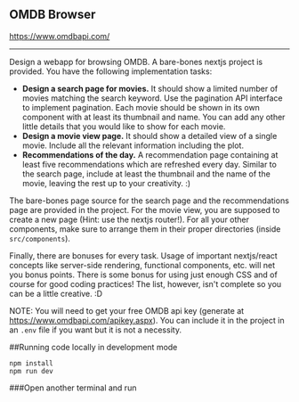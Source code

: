 ## OMDB Browser

https://www.omdbapi.com/

---

Design a webapp for browsing OMDB. A bare-bones nextjs project is provided. You have the following implementation tasks:

- **Design a search page for movies.** It should show a limited number of movies matching the search keyword. Use the
  pagination API interface to implement pagination. Each movie should be shown in its own component with at least its
  thumbnail and name. You can add any other little details that you would like to show for each movie.
- **Design a movie view page.** It should show a detailed view of a single movie. Include all the relevant information
  including the plot.
- **Recommendations of the day.** A recommendation page containing at least five recommendations which are refreshed
  every day. Similar to the search page, include at least the thumbnail and the name of the movie, leaving the rest up
  to your creativity. :)

The bare-bones page source for the search page and the recommendations page are provided in the project. For the movie
view, you are supposed to create a new page (Hint: use the nextjs router!). For all your other components, make sure to
arrange them in their proper directories (inside `src/components`).

Finally, there are bonuses for every task. Usage of important nextjs/react concepts like server-side rendering,
functional components, etc. will net you bonus points. There is some bonus for using just enough CSS and of course for
good coding practices! The list, however, isn't complete so you can be a little creative. :D

NOTE: You will need to get your free OMDB api key (generate at https://www.omdbapi.com/apikey.aspx). You can include it
in the project in an `.env` file if you want but it is not a necessity.

##Running code locally in development mode

```git clone https://github.com/muhibzeon/omdb-browser-challenge.git
npm install
npm run dev
```

###Open another terminal and run

```npm run server

```
